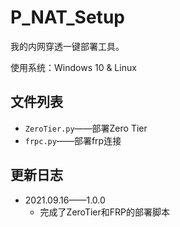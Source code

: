 # P_NAT_Setup
我的内网穿透一键部署工具。

使用系统：Windows 10 & Linux 

## 文件列表

- `ZeroTier.py`——部署Zero Tier
- `frpc.py`——部署frp连接

## 更新日志

- 2021.09.16——1.0.0
  - 完成了ZeroTier和FRP的部署脚本

​	